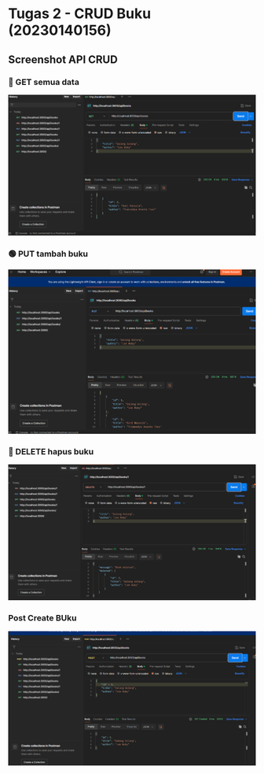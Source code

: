 # Tugas 2 - CRUD Buku (20230140156)

## Screenshot API CRUD

### 📘 GET semua data
![GET All Books](ss/endpoit_Get.png)

### 🟢 PUT tambah buku
![POST Book](ss/endpoint_Put.png)
### 🔴 DELETE hapus buku
![DELETE Book](ss/Endpoint_Delete.png)
 
### Post Create BUku
![Endpoint](ss/Endpoint_Post.png)
